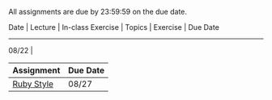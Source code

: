 All assignments are due by 23:59:59 on the due date.

Date  | Lecture | In-class Exercise | Topics | Exercise | Due Date
----    -------   ----------------    ------   --------   --------
08/22 | 

Assignment                                     | Due Date
----------                                     | --------
[Ruby Style](assignments/ruby/0-ruby_style.md) | 08/27
